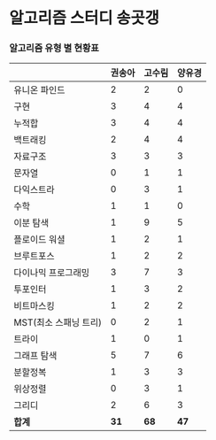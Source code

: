 # 알고리즘 스터디 송곳갱 

### 알고리즘 유형 별 현황표 

|                | 권송아    | 고수림    | 양유경    |
|:---------------|:-------|:-------|:-------|
| 유니온 파인드        | 2      | 2      | 0      |
| 구현             | 3      | 4      | 4      |
| 누적합            | 3      | 4      | 4      |
| 백트래킹           | 2      | 4      | 4      |
| 자료구조           | 3      | 3      | 3      |
| 문자열            | 0      | 1      | 1      |
| 다익스트라          | 0      | 3      | 1      |
| 수학             | 1      | 1      | 0      |
| 이분 탐색          | 1      | 9      | 5      |
| 플로이드 워셜        | 1      | 2      | 1      |
| 브루트포스          | 1      | 2      | 2      |
| 다이나믹 프로그래밍     | 3      | 7      | 3      |
| 투포인터           | 1      | 3      | 2      |
| 비트마스킹          | 1      | 2      | 2      |
| MST(최소 스패닝 트리) | 0      | 2      | 1      |
| 트라이            | 1      | 0      | 1      |
| 그래프 탐색         | 5      | 7      | 6      |
| 분할정복           | 1      | 3      | 3      |
| 위상정렬           | 0      | 3      | 1      |
| 그리디            | 2      | 6      | 3      |
| **합계**         | **31** | **68** | **47** |